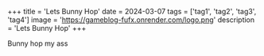 +++
title = 'Lets Bunny Hop'
date = 2024-03-07
tags = ['tag1', 'tag2', 'tag3', 'tag4']
image = 'https://gameblog-fufx.onrender.com/logo.png'
description = 'Lets Bunny Hop'
+++

Bunny hop my ass